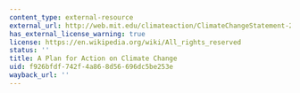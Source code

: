 ```yaml
---
content_type: external-resource
external_url: http://web.mit.edu/climateaction/ClimateChangeStatement-2015Oct21.pdf
has_external_license_warning: true
license: https://en.wikipedia.org/wiki/All_rights_reserved
status: ''
title: A Plan for Action on Climate Change
uid: f926bfdf-742f-4a86-8d56-696dc5be253e
wayback_url: ''
---
```

